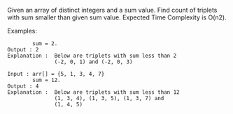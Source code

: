 Given an array of distinct integers and a sum value. Find count of triplets with sum smaller than given sum value. Expected Time Complexity is O(n2).

Examples:

```Input : arr[] = {-2, 0, 1, 3}
        sum = 2.
Output : 2
Explanation :  Below are triplets with sum less than 2
               (-2, 0, 1) and (-2, 0, 3) 

Input : arr[] = {5, 1, 3, 4, 7}
        sum = 12.
Output : 4
Explanation :  Below are triplets with sum less than 12
               (1, 3, 4), (1, 3, 5), (1, 3, 7) and 
               (1, 4, 5)
```
